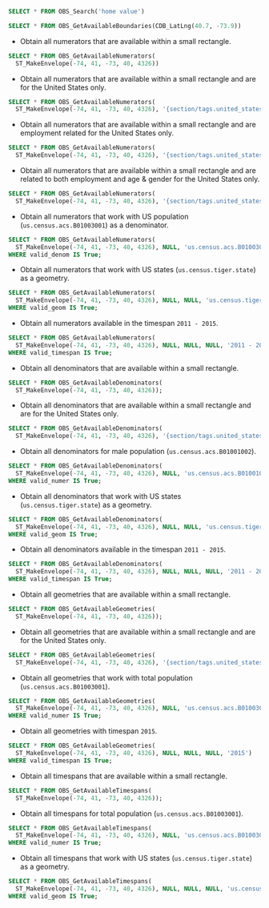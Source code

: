
```SQL
SELECT * FROM OBS_Search('home value')
```

```SQL
SELECT * FROM OBS_GetAvailableBoundaries(CDB_LatLng(40.7, -73.9))
```

- Obtain all numerators that are available within a small rectangle.

```SQL
SELECT * FROM OBS_GetAvailableNumerators(
  ST_MakeEnvelope(-74, 41, -73, 40, 4326))
```

- Obtain all numerators that are available within a small rectangle and are for
the United States only.

```SQL
SELECT * FROM OBS_GetAvailableNumerators(
  ST_MakeEnvelope(-74, 41, -73, 40, 4326), '{section/tags.united_states}');
```

- Obtain all numerators that are available within a small rectangle and are
employment related for the United States only.

```SQL
SELECT * FROM OBS_GetAvailableNumerators(
  ST_MakeEnvelope(-74, 41, -73, 40, 4326), '{section/tags.united_states, subsection/tags.employment}');
```

- Obtain all numerators that are available within a small rectangle and are
related to both employment and age & gender for the United States only.

```SQL
SELECT * FROM OBS_GetAvailableNumerators(
  ST_MakeEnvelope(-74, 41, -73, 40, 4326), '{section/tags.united_states, subsection/tags.employment, subsection/tags.age_gender}');
```

- Obtain all numerators that work with US population (`us.census.acs.B01003001`)
as a denominator.

```SQL
SELECT * FROM OBS_GetAvailableNumerators(
  ST_MakeEnvelope(-74, 41, -73, 40, 4326), NULL, 'us.census.acs.B01003001')
WHERE valid_denom IS True;
```

- Obtain all numerators that work with US states (`us.census.tiger.state`)
as a geometry.

```SQL
SELECT * FROM OBS_GetAvailableNumerators(
  ST_MakeEnvelope(-74, 41, -73, 40, 4326), NULL, NULL, 'us.census.tiger.state')
WHERE valid_geom IS True;
```

- Obtain all numerators available in the timespan `2011 - 2015`.

```SQL
SELECT * FROM OBS_GetAvailableNumerators(
  ST_MakeEnvelope(-74, 41, -73, 40, 4326), NULL, NULL, NULL, '2011 - 2015')
WHERE valid_timespan IS True;
```

- Obtain all denominators that are available within a small rectangle.

```SQL
SELECT * FROM OBS_GetAvailableDenominators(
  ST_MakeEnvelope(-74, 41, -73, 40, 4326));
```

- Obtain all denominators that are available within a small rectangle and are for
the United States only.

```SQL
SELECT * FROM OBS_GetAvailableDenominators(
  ST_MakeEnvelope(-74, 41, -73, 40, 4326), '{section/tags.united_states}');
```

- Obtain all denominators for male population (`us.census.acs.B01001002`).

```SQL
SELECT * FROM OBS_GetAvailableDenominators(
  ST_MakeEnvelope(-74, 41, -73, 40, 4326), NULL, 'us.census.acs.B01001002')
WHERE valid_numer IS True;
```

- Obtain all denominators that work with US states (`us.census.tiger.state`)
as a geometry.

```SQL
SELECT * FROM OBS_GetAvailableDenominators(
  ST_MakeEnvelope(-74, 41, -73, 40, 4326), NULL, NULL, 'us.census.tiger.state')
WHERE valid_geom IS True;
```

- Obtain all denominators available in the timespan `2011 - 2015`.

```SQL
SELECT * FROM OBS_GetAvailableDenominators(
  ST_MakeEnvelope(-74, 41, -73, 40, 4326), NULL, NULL, NULL, '2011 - 2015')
WHERE valid_timespan IS True;
```

- Obtain all geometries that are available within a small rectangle.

```SQL
SELECT * FROM OBS_GetAvailableGeometries(
  ST_MakeEnvelope(-74, 41, -73, 40, 4326));
```

- Obtain all geometries that are available within a small rectangle and are for
the United States only.

```SQL
SELECT * FROM OBS_GetAvailableGeometries(
  ST_MakeEnvelope(-74, 41, -73, 40, 4326), '{section/tags.united_states}');
```

- Obtain all geometries that work with total population (`us.census.acs.B01003001`).

```SQL
SELECT * FROM OBS_GetAvailableGeometries(
  ST_MakeEnvelope(-74, 41, -73, 40, 4326), NULL, 'us.census.acs.B01003001')
WHERE valid_numer IS True;
```

- Obtain all geometries with timespan  `2015`.

```SQL
SELECT * FROM OBS_GetAvailableGeometries(
  ST_MakeEnvelope(-74, 41, -73, 40, 4326), NULL, NULL, NULL, '2015')
WHERE valid_timespan IS True;
```

- Obtain all timespans that are available within a small rectangle.

```SQL
SELECT * FROM OBS_GetAvailableTimespans(
  ST_MakeEnvelope(-74, 41, -73, 40, 4326));
```

- Obtain all timespans for total population (`us.census.acs.B01003001`).

```SQL
SELECT * FROM OBS_GetAvailableTimespans(
  ST_MakeEnvelope(-74, 41, -73, 40, 4326), NULL, 'us.census.acs.B01003001')
WHERE valid_numer IS True;
```

- Obtain all timespans that work with US states (`us.census.tiger.state`)
as a geometry.

```SQL
SELECT * FROM OBS_GetAvailableTimespans(
  ST_MakeEnvelope(-74, 41, -73, 40, 4326), NULL, NULL, NULL, 'us.census.tiger.state')
WHERE valid_geom IS True;
```